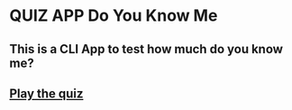 # QUIZ APP Do You Know Me
## This is a CLI App to test how much do you know me?

## [Play the quiz](https://replit.com/@dc23111998/SeveralOilyEngineer#index.js)
